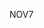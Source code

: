 <div class="post">
  <div class="right">

  </div>
  <div class="left"> <p class="dateinfo">NOV<span>7</span></div>
</div>


